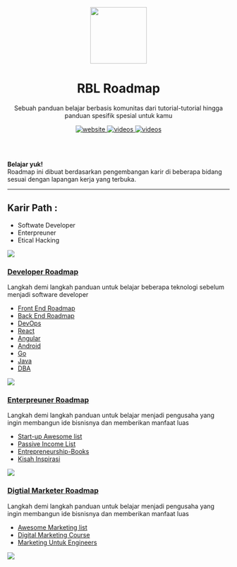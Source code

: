 <p align="center">
  <img src="https://avatars.githubusercontent.com/u/107087839?s=200&v=4" height="128">
  <h1 align="center">RBL Roadmap</h1>
  <p align="center">Sebuah panduan belajar berbasis komunitas dari tutorial-tutorial hingga panduan spesifik spesial untuk kamu<p>
  <p align="center">
    <a href="https://belajar.ruema.xyz/">
    	<img src="https://img.shields.io/badge/-Website%20-0a0a0a.svg?style=flat&colorA=754ffe" alt="website" />
    </a>
    <a href="https://belajar.ruema.xyz/">
    	<img src="https://img.shields.io/badge/-Videos-0a0a0a.svg?style=flat&colorA=754ffe" alt="videos" />
    </a>
    <a href="https://www.youtube.com/channel/?sub_confirmation=1">
    	<img src="https://img.shields.io/badge/%E2%9D%A4-YouTube%20Channel-0a0a0a.svg?style=flat&colorA=754ffe" alt="videos" />
    </a>
  </p>
</p>



<br>
<br>

**Belajar yuk!**  
Roadmap ini dibuat berdasarkan pengembangan karir di beberapa bidang sesuai dengan lapangan kerja yang terbuka.

---

## Karir Path :
- Softwate Developer
- Enterpreuner
- Etical Hacking

![](https://camo.githubusercontent.com/76109812f3127b0f86940373897b04ac8943cb3c0f057f90046444480f61bafd/68747470733a2f2f692e696d6775722e636f6d2f77617856496d762e706e67)

### [Developer Roadmap](https://github.com/kamranahmedse/developer-roadmap)
Langkah demi langkah panduan untuk belajar beberapa teknologi sebelum menjadi software developer
- [Front End Roadmap](https://roadmap.sh/frontend)
- [Back End Roadmap](https://roadmap.sh/backend)
- [DevOps](https://roadmap.sh/devops)
- [React](https://roadmap.sh/react)
- [Angular](https://roadmap.sh/angular)
- [Android](https://roadmap.sh/android)
- [Go](https://roadmap.sh/golang)
- [Java](https://roadmap.sh/java)
- [DBA](https://roadmap.sh/postgresql-dba)

![](https://camo.githubusercontent.com/76109812f3127b0f86940373897b04ac8943cb3c0f057f90046444480f61bafd/68747470733a2f2f692e696d6775722e636f6d2f77617856496d762e706e67)

### [Enterpreuner Roadmap]()
Langkah demi langkah panduan untuk belajar menjadi pengusaha yang ingin membangun ide bisnisnya dan memberikan manfaat luas
- [Start-up Awesome list](https://github.com/KrishMunot/awesome-startup)
- [Passive Income List](https://github.com/yourincomehome/awesome-passive-income)
- [Entrepreneurship-Books](https://github.com/manjunath5496/Entrepreneurship-Books/blob/master/README.md)
- [Kisah Inspirasi](https://www.youtube.com/c/PecahTelur)

![](https://camo.githubusercontent.com/76109812f3127b0f86940373897b04ac8943cb3c0f057f90046444480f61bafd/68747470733a2f2f692e696d6775722e636f6d2f77617856496d762e706e67)

### [Digtial Marketer Roadmap]()
Langkah demi langkah panduan untuk belajar menjadi pengusaha yang ingin membangun ide bisnisnya dan memberikan manfaat luas
- [Awesome Marketing list](https://github.com/ronakganatra/awesome-marketing)
- [Digital Marketing Course](https://www.linkedin.com/learning/paths/become-a-digital-marketing-specialist)
- [Marketing Untuk Engineers](https://github.com/goabstract/Marketing-for-Engineers)

![](https://camo.githubusercontent.com/76109812f3127b0f86940373897b04ac8943cb3c0f057f90046444480f61bafd/68747470733a2f2f692e696d6775722e636f6d2f77617856496d762e706e67)

